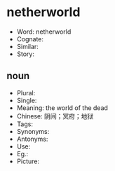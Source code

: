# netherworld

- Word: netherworld
- Cognate: 
- Similar: 
- Story: 

## noun

- Plural: 
- Single: 
- Meaning: the world of the dead
- Chinese: 阴间；冥府；地狱
- Tags: 
- Synonyms: 
- Antonyms: 
- Use: 
- Eg.: 
- Picture: 

